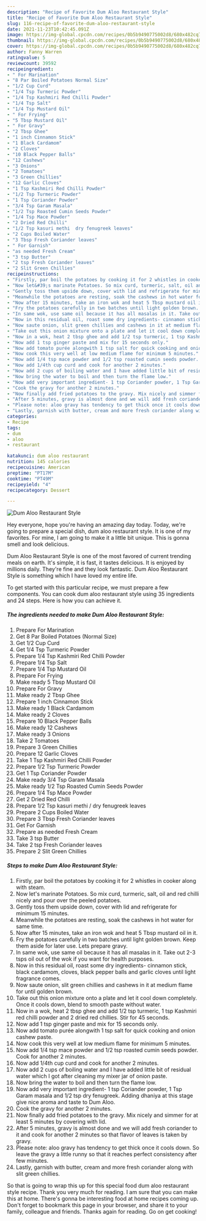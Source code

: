 ```yaml
---
description: "Recipe of Favorite Dum Aloo Restaurant Style"
title: "Recipe of Favorite Dum Aloo Restaurant Style"
slug: 116-recipe-of-favorite-dum-aloo-restaurant-style
date: 2021-11-23T10:42:45.091Z
image: https://img-global.cpcdn.com/recipes/0b5b9490775002d8/680x482cq70/dum-aloo-restaurant-style-recipe-main-photo.jpg
thumbnail: https://img-global.cpcdn.com/recipes/0b5b9490775002d8/680x482cq70/dum-aloo-restaurant-style-recipe-main-photo.jpg
cover: https://img-global.cpcdn.com/recipes/0b5b9490775002d8/680x482cq70/dum-aloo-restaurant-style-recipe-main-photo.jpg
author: Fanny Warren
ratingvalue: 5
reviewcount: 39592
recipeingredient:
- " For Marination"
- "8 Par Boiled Potatoes Normal Size"
- "1/2 Cup Curd"
- "1/4 Tsp Turmeric Powder"
- "1/4 Tsp Kashmiri Red Chilli Powder"
- "1/4 Tsp Salt"
- "1/4 Tsp Mustard Oil"
- " For Frying"
- "5 Tbsp Mustard Oil"
- " For Gravy"
- "2 Tbsp Ghee"
- "1 inch Cinnamon Stick"
- "1 Black Cardamom"
- "2 Cloves"
- "10 Black Pepper Balls"
- "12 Cashews"
- "3 Onions"
- "2 Tomatoes"
- "3 Green Chillies"
- "12 Garlic Cloves"
- "1 Tsp Kashmiri Red Chilli Powder"
- "1/2 Tsp Turmeric Powder"
- "1 Tsp Coriander Powder"
- "3/4 Tsp Garam Masala"
- "1/2 Tsp Roasted Cumin Seeds Powder"
- "1/4 Tsp Mace Powder"
- "2 Dried Red Chilli"
- "1/2 Tsp kasuri methi  dry fenugreek leaves"
- "2 Cups Boiled Water"
- "3 Tbsp Fresh Coriander leaves"
- " For Garnish"
- "as needed Fresh Cream"
- "3 tsp Butter"
- "2 tsp Fresh Coriander leaves"
- "2 Slit Green Chillies"
recipeinstructions:
- "Firstly, par boil the potatoes by cooking it for 2 whistles in cooker along with steam."
- "Now let&#39;s marinate Potatoes. So mix curd, turmeric, salt, oil and red chilli nicely and pour over the peeled potatoes."
- "Gently toss them upside down, cover with lid and refrigerate for minimum 15 minutes."
- "Meanwhile the potatoes are resting, soak the cashews in hot water for same time."
- "Now after 15 minutes, take an iron wok and heat 5 Tbsp mustard oil in it."
- "Fry the potatoes carefully in two batches until light golden brown. Keep them aside for later use. Lets prepare gravy."
- "In same wok, use same oil because it has all masalas in it. Take out 2-3 tsps oil out of the wok if you want for health purposes."
- "Now in this residual oil, roast some dry ingredients- cinnamon stick, black cardamom, cloves, black pepper balls and garlic cloves until light fragrance comes."
- "Now saute onion, slit green chillies and cashews in it at medium flame for until golden brown."
- "Take out this onion mixture onto a plate and let it cool down completely. Once it cools down, blend to smooth paste without water."
- "Now in a wok, heat 2 tbsp ghee and add 1/2 tsp turmeric, 1 tsp Kashmiri red chilli powder and 2 dried red chillies. Stir for 45 seconds."
- "Now add 1 tsp ginger paste and mix for 15 seconds only."
- "Now add tomato purée alongwith 1 tsp salt for quick cooking and onion cashew paste."
- "Now cook this very well at low medium flame for minimum 5 minutes."
- "Now add 1/4 tsp mace powder and 1/2 tsp roasted cumin seeds powder. Cook for another 2 minutes."
- "Now add 1/4th cup curd and cook for another 2 minutes."
- "Now add 2 cups of boiling water and I have added little bit of residual water which I got after cleaning my mixer jar of onion paste."
- "Now bring the water to boil and then turn the flame low."
- "Now add very important ingredient- 1 tsp Coriander powder, 1 Tsp Garam masala and 1/2 tsp dry fenugreek. Adding dhaniya at this stage give nice aroma and taste to Dum Aloo."
- "Cook the gravy for another 2 minutes."
- "Now finally add fried potatoes to the gravy. Mix nicely and simmer for at least 5 minutes by covering with lid."
- "After 5 minutes, gravy is almost done and we will add fresh coriander to it and cook for another 2 minutes so that flavor of leaves is taken by gravy."
- "Please note: aloo gravy has tendency to get thick once it cools down. So leave the gravy a little runny so that it reaches perfect consistency after few minutes."
- "Lastly, garnish with butter, cream and more fresh coriander along with slit green chillies."
categories:
- Recipe
tags:
- dum
- aloo
- restaurant

katakunci: dum aloo restaurant 
nutrition: 145 calories
recipecuisine: American
preptime: "PT17M"
cooktime: "PT49M"
recipeyield: "4"
recipecategory: Dessert

---
```



![Dum Aloo Restaurant Style](https://img-global.cpcdn.com/recipes/0b5b9490775002d8/680x482cq70/dum-aloo-restaurant-style-recipe-main-photo.jpg)

Hey everyone, hope you're having an amazing day today. Today, we're going to prepare a special dish, dum aloo restaurant style. It is one of my favorites. For mine, I am going to make it a little bit unique. This is gonna smell and look delicious.



Dum Aloo Restaurant Style is one of the most favored of current trending meals on earth. It's simple, it is fast, it tastes delicious. It is enjoyed by millions daily. They're fine and they look fantastic. Dum Aloo Restaurant Style is something which I have loved my entire life.


To get started with this particular recipe, we must prepare a few components. You can cook dum aloo restaurant style using 35 ingredients and 24 steps. Here is how you can achieve it.

<!--inarticleads1-->

##### The ingredients needed to make Dum Aloo Restaurant Style:

1. Prepare  For Marination
1. Get 8 Par Boiled Potatoes (Normal Size)
1. Get 1/2 Cup Curd
1. Get 1/4 Tsp Turmeric Powder
1. Prepare 1/4 Tsp Kashmiri Red Chilli Powder
1. Prepare 1/4 Tsp Salt
1. Prepare 1/4 Tsp Mustard Oil
1. Prepare  For Frying
1. Make ready 5 Tbsp Mustard Oil
1. Prepare  For Gravy
1. Make ready 2 Tbsp Ghee
1. Prepare 1 inch Cinnamon Stick
1. Make ready 1 Black Cardamom
1. Make ready 2 Cloves
1. Prepare 10 Black Pepper Balls
1. Make ready 12 Cashews
1. Make ready 3 Onions
1. Take 2 Tomatoes
1. Prepare 3 Green Chillies
1. Prepare 12 Garlic Cloves
1. Take 1 Tsp Kashmiri Red Chilli Powder
1. Prepare 1/2 Tsp Turmeric Powder
1. Get 1 Tsp Coriander Powder
1. Make ready 3/4 Tsp Garam Masala
1. Make ready 1/2 Tsp Roasted Cumin Seeds Powder
1. Prepare 1/4 Tsp Mace Powder
1. Get 2 Dried Red Chilli
1. Prepare 1/2 Tsp kasuri methi / dry fenugreek leaves
1. Prepare 2 Cups Boiled Water
1. Prepare 3 Tbsp Fresh Coriander leaves
1. Get  For Garnish
1. Prepare as needed Fresh Cream
1. Take 3 tsp Butter
1. Take 2 tsp Fresh Coriander leaves
1. Prepare 2 Slit Green Chillies




<!--inarticleads2-->

##### Steps to make Dum Aloo Restaurant Style:

1. Firstly, par boil the potatoes by cooking it for 2 whistles in cooker along with steam.
1. Now let&#39;s marinate Potatoes. So mix curd, turmeric, salt, oil and red chilli nicely and pour over the peeled potatoes.
1. Gently toss them upside down, cover with lid and refrigerate for minimum 15 minutes.
1. Meanwhile the potatoes are resting, soak the cashews in hot water for same time.
1. Now after 15 minutes, take an iron wok and heat 5 Tbsp mustard oil in it.
1. Fry the potatoes carefully in two batches until light golden brown. Keep them aside for later use. Lets prepare gravy.
1. In same wok, use same oil because it has all masalas in it. Take out 2-3 tsps oil out of the wok if you want for health purposes.
1. Now in this residual oil, roast some dry ingredients- cinnamon stick, black cardamom, cloves, black pepper balls and garlic cloves until light fragrance comes.
1. Now saute onion, slit green chillies and cashews in it at medium flame for until golden brown.
1. Take out this onion mixture onto a plate and let it cool down completely. Once it cools down, blend to smooth paste without water.
1. Now in a wok, heat 2 tbsp ghee and add 1/2 tsp turmeric, 1 tsp Kashmiri red chilli powder and 2 dried red chillies. Stir for 45 seconds.
1. Now add 1 tsp ginger paste and mix for 15 seconds only.
1. Now add tomato purée alongwith 1 tsp salt for quick cooking and onion cashew paste.
1. Now cook this very well at low medium flame for minimum 5 minutes.
1. Now add 1/4 tsp mace powder and 1/2 tsp roasted cumin seeds powder. Cook for another 2 minutes.
1. Now add 1/4th cup curd and cook for another 2 minutes.
1. Now add 2 cups of boiling water and I have added little bit of residual water which I got after cleaning my mixer jar of onion paste.
1. Now bring the water to boil and then turn the flame low.
1. Now add very important ingredient- 1 tsp Coriander powder, 1 Tsp Garam masala and 1/2 tsp dry fenugreek. Adding dhaniya at this stage give nice aroma and taste to Dum Aloo.
1. Cook the gravy for another 2 minutes.
1. Now finally add fried potatoes to the gravy. Mix nicely and simmer for at least 5 minutes by covering with lid.
1. After 5 minutes, gravy is almost done and we will add fresh coriander to it and cook for another 2 minutes so that flavor of leaves is taken by gravy.
1. Please note: aloo gravy has tendency to get thick once it cools down. So leave the gravy a little runny so that it reaches perfect consistency after few minutes.
1. Lastly, garnish with butter, cream and more fresh coriander along with slit green chillies.




So that is going to wrap this up for this special food dum aloo restaurant style recipe. Thank you very much for reading. I am sure that you can make this at home. There's gonna be interesting food at home recipes coming up. Don't forget to bookmark this page in your browser, and share it to your family, colleague and friends. Thanks again for reading. Go on get cooking!
